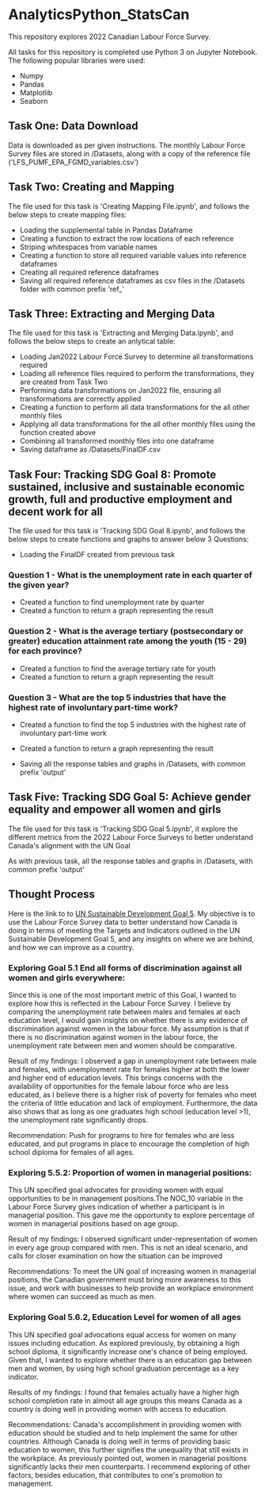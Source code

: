 # AnalyticsPython_StatsCan
This repository explores 2022 Canadian Labour Force Survey. 

All tasks for this repository is completed use Python 3 on Jupyter Notebook. The following popular libraries were used:
- Numpy
- Pandas
- Matplotlib
- Seaborn

## Task One: Data Download
Data is downloaded as per given instructions. The monthly Labour Force Survey files are stored in /Datasets, along with a copy of the reference file ('LFS_PUMF_EPA_FGMD_variables.csv')

## Task Two: Creating and Mapping
The file used for this task is 'Creating Mapping File.ipynb', and follows the below steps to create mapping files:
- Loading the supplemental table in Pandas Dataframe
- Creating a function to extract the row locations of each reference
- Striping whitespaces from variable names
- Creating a function to store all required variable values into reference dataframes
- Creating all required reference dataframes
- Saving all required reference dataframes as csv files in the /Datasets folder with common prefix 'ref_'

## Task Three: Extracting and Merging Data
The file used for this task is 'Extracting and Merging Data.ipynb', and follows the below steps to create an anlytical table:
- Loading Jan2022 Labour Force Survey to determine all transformations required
- Loading all reference files required to perform the transformations, they are created from Task Two
- Performing data transformations on Jan2022 file, ensuring all transformations are correctly applied
- Creating a function to perform all data transformations for the all other monthly files
- Applying all data transformations for the all other monthly files using the function created above
- Combining all transformed monthly files into one dataframe
- Saving dataframe as /Datasets/FinalDF.csv

## Task Four: Tracking SDG Goal 8: Promote sustained, inclusive and sustainable economic growth, full and productive employment and decent work for all
The file used for this task is 'Tracking SDG Goal 8.ipynb', and follows the below steps to create functions and graphs to answer below 3 Questions:
- Loading the FinalDF created from previous task

### Question 1 - What is the unemployment rate in each quarter of the given year?
- Created a function to find unemployment rate by quarter
- Created a function to return a graph representing the result

### Question 2 - What is the average tertiary (postsecondary or greater) education attainment rate among the youth (15 - 29) for each province?
- Created a function to find the average tertiary rate for youth
- Created a function to return a graph representing the result

### Question 3 - What are the top 5 industries that have the highest rate of involuntary part-time work?
- Created a function to find the top 5 industries with the highest rate of involuntary part-time work
- Created a function to return a graph representing the result

- Saving all the response tables and graphs in /Datasets, with common prefix 'output'

## Task Five: Tracking SDG Goal 5: Achieve gender equality and empower all women and girls
The file used for this task is 'Tracking SDG Goal 5.ipynb', it explore the different metrics from the 2022 Labour Force Surveys to better understand Canada's alignment with the UN Goal

As with previous task, all the response tables and graphs in /Datasets, with common prefix 'output'

## Thought Process
Here is the link to to [UN Sustainable Development Goal 5](https://sdgs.un.org/goals/goal5). 
My objective is to use the Labour Force Survey data to better understand how Canada is doing in terms of meeting the Targets and Indicators outlined in the UN Sustainable Development Goal 5, and any insights on where we are behind, and how we can improve as a country.

### Exploring Goal 5.1 End all forms of discrimination against all women and girls everywhere:
Since this is one of the most important metric of this Goal, I wanted to explore how this is reflected in the Labour Force Survey.
I believe by comparing the unemployment rate between males and females at each education level, I would gain insights on whether there is any evidence of discrimination against women in the labour force.
My assumption is that if there is no discrimination against women in the labour force, the unemployment rate between men and women should be comparative.

Result of my findings:
I observed a gap in unemployment rate between male and females, with unemployment rate for females higher at both the lower and higher end of education levels. 
This brings concerns with the availability of opportunities for the female labour force who are less educated, as I believe there is a higher risk of poverty for females who meet the criteria of little education and lack of employment.
Furthermore, the data also shows that as long as one graduates high school (education level >1), the unemployment rate significantly drops.

Recommendation:
Push for programs to hire for females who are less educated, and put programs in place to encourage the completion of high school diploma for females of all ages.

### Exploring 5.5.2: Proportion of women in managerial positions:
This UN specified goal advocates for providing women with equal opportunities to be in management positions.The NOC_10 variable in the Labour Force Survey gives indication of whether a participant is in managerial position. This gave me the opportunity to explore percentage of women in managerial positions based on age group.

Result of my findings:
I observed significant under-representation of women in every age group compared with men. This is not an ideal scenario, and calls for closer examination on how the situation can be improved 

Recommendations:
To meet the UN goal of increasing women in managerial positions, the Canadian government must bring more awareness to this issue, and work with businesses to help provide an workplace environment where women can succeed as much as men.

### Exploring Goal 5.6.2, Education Level for women of all ages
This UN specified goal advocations equal access for women on many issues including education. As explored previously, by obtaining a high school diploma, it significantly increase one's chance of being employed. Given that, I wanted to explore whether there is an education gap between men and women, by using high school graduation percentage as a key indicator.

Results of my findings:
I found that females actually have a higher high school completion rate in almost all age groups this means Canada as a country is doing well in providing women with access to education.

Recommendations:
Canada's accomplishment in providing women with education should be studied and to help implement the same for other countries.
Although Canada is doing well in terms of providing basic education to women, this further signifies the unequality that still exists in the workplace. As previously pointed out, women in managerial positions significantly lacks their men counterparts. I recommend exploring of other factors, besides education, that contributes to one's promotion to management.